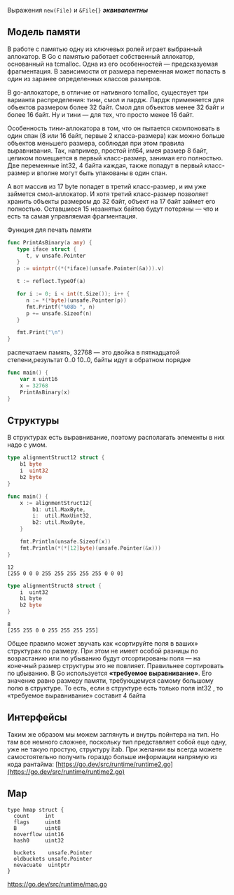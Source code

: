 Выражения `new(File)` и `&File{}` ***эквивалентны***  
## Модель памяти
В работе с памятью одну из ключевых ролей играет выбранный аллокатор. В Go с памятью работает собственный аллокатор, основанный на tcmalloc. Одна из его особенностей — предсказуемая фрагментация. В зависимости от размера переменная может попасть в один из заранее определенных классов размеров.  
  
В go-аллокаторе, в отличие от нативного tcmalloc, существует три варианта распределения: тини, смол и лардж. Лардж применяется для объектов размером более 32 байт. Смол для объектов менее 32 байт и более 16 байт. Ну и тини — для тех, что просто менее 16 байт.  
  
Особенность тини-аллокатора в том, что он пытается скомпоновать в один спан (8 или 16 байт, первые 2 класса-размера) как можно больше объектов меньшего размера, соблюдая при этом правила выравнивания. Так, например, простой int64, имея размер 8 байт, целиком помещается в первый класс-размер, занимая его полностью. Две переменные int32, 4 байта каждая, также попадут в первый класс-размер и вполне могут быть упакованы в один спан.  
  
А вот массив из 17 byte попадет в третий класс-размер, и им уже займется смол-аллокатор. И хотя третий класс-размер позволяет хранить объекты размером до 32 байт, объект на 17 байт займет его полностью. Оставшиеся 15 незанятых байтов будут потеряны — что и есть та самая управляемая фрагментация.

Функция для печать памяти
```go
func PrintAsBinary(a any) {
   type iface struct {
      t, v unsafe.Pointer
   }
   p := uintptr((*(*iface)(unsafe.Pointer(&a))).v)

   t := reflect.TypeOf(a)

   for i := 0; i < int(t.Size()); i++ {
      n := *(*byte)(unsafe.Pointer(p))
      fmt.Printf("%08b ", n)
      p += unsafe.Sizeof(n)
   }

   fmt.Print("\n")
}
```

распечатаем память, 32768 — это двойка в пятнадцатой степени,результат 0..0 10..0, байты идут в обратном порядке
```go
func main() {    
	var x uint16    
	x = 32768    
	PrintAsBinary(x)
}
```

## Структуры 
В структурах есть выравнивание, поэтому располагать элементы в них надо с умом.
```go
type alignmentStruct12 struct {
    b1 byte
    i  uint32
    b2 byte
}

func main() {
    x := alignmentStruct12{
        b1: util.MaxByte,
        i:  util.MaxUint32,
        b2: util.MaxByte,
    }

    fmt.Println(unsafe.Sizeof(x))
    fmt.Println(*(*[12]byte)(unsafe.Pointer(&x)))
}
```
```
12
[255 0 0 0 255 255 255 255 255 0 0 0]
```
```go
type alignmentStruct8 struct {    
	i  uint32    
	b1 byte    
	b2 byte
}
```
```
8
[255 255 0 0 255 255 255 255]
```
Общее правило может звучать как «сортируйте поля в ваших» структурах по размеру. При этом не имеет особой разницы по возрастанию или по убыванию будут отсортированы поля — на конечный размер структуры это не повлияет. Правильнее сортировать по цбыванию.
В Go используется **«требуемое выравнивание»**. Его значение равно размеру памяти, требующемуся самому большому полю в структуре. То есть, если в структуре есть только поля int32 , то «требуемое выравнивание» составит 4 байта
## Интерфейсы
Таким же образом мы можем заглянуть и внутрь пойнтера на тип. Но там все немного сложнее, поскольку тип представляет собой еще одну, уже не такую простую, структуру itab. При желании вы всегда можете самостоятельно получить гораздо больше информации напрямую из кода рантайма: [https://go.dev/src/runtime/runtime2.go](https://go.dev/src/runtime/runtime2.go)
## Map
```
type hmap struct {
  count     int
  flags     uint8
  B         uint8
  noverflow uint16
  hash0     uint32

  buckets    unsafe.Pointer
  oldbuckets unsafe.Pointer
  nevacuate  uintptr
}
```
https://go.dev/src/runtime/map.go